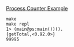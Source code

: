 [Process Counter Example](https://github.com/purerl/purescript-erl-process/blob/v3.2.0/test/Counter.purs)

```shell
make
make repl
1> (main@ps:main())().
{getTotal,<0.92.0>}
99995
```
